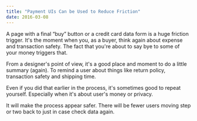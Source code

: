 ```yaml
---
title: "Payment UIs Can be Used to Reduce Friction"
date: 2016-03-08
---
```


A page with a final “buy” button or a credit card data form
is a huge friction trigger.
It's the moment when you, as a buyer, think again about expense
and transaction safety.
The fact that you're about to say bye to some of your money triggers that.

<!--more-->

From a designer's point of view, it's a good place and moment to do a little
summary (again).
To remind a user about things like return policy, transaction safety
and shipping time.

Even if you did that earlier in the process,
it's sometimes good to repeat yourself.
Especially when it's about user's money or privacy.  

It will make the process appear safer. There will be fewer users moving step or
two back to just in case check data again.
